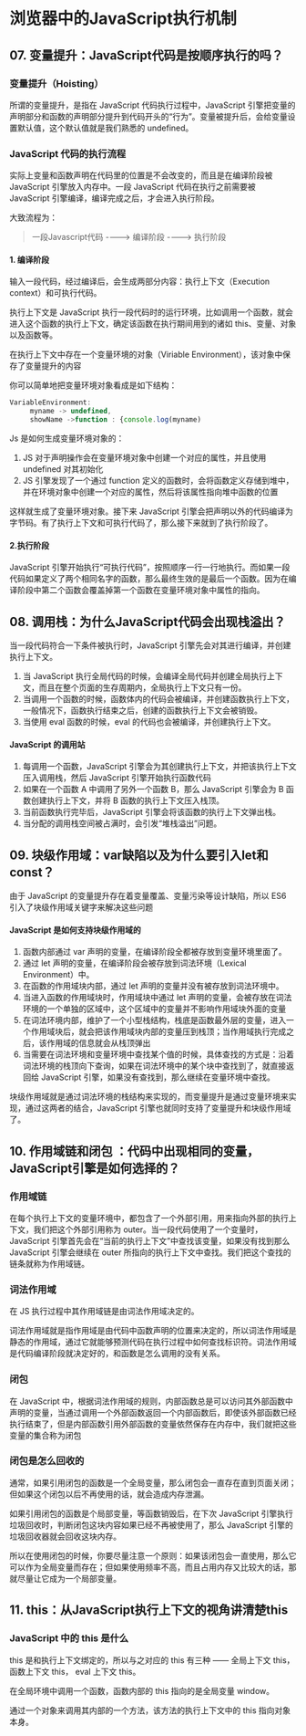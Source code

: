 # 浏览器中的JavaScript执行机制

## 07. 变量提升：JavaScript代码是按顺序执行的吗？

### 变量提升（Hoisting）
所谓的变量提升，是指在 JavaScript 代码执行过程中，JavaScript 引擎把变量的声明部分和函数的声明部分提升到代码开头的“行为”。变量被提升后，会给变量设置默认值，这个默认值就是我们熟悉的 undefined。

### JavaScript 代码的执行流程
实际上变量和函数声明在代码里的位置是不会改变的，而且是在编译阶段被 JavaScript 引擎放入内存中。一段 JavaScript 代码在执行之前需要被 JavaScript 引擎编译，编译完成之后，才会进入执行阶段。

大致流程为：

> 一段Javascript代码 ----> 编译阶段 ----> 执行阶段

#### 1. 编译阶段

输入一段代码，经过编译后，会生成两部分内容：执行上下文（Execution context）和可执行代码。

执行上下文是 JavaScript 执行一段代码时的运行环境，比如调用一个函数，就会进入这个函数的执行上下文，确定该函数在执行期间用到的诸如 this、变量、对象以及函数等。

在执行上下文中存在一个变量环境的对象（Viriable Environment），该对象中保存了变量提升的内容

你可以简单地把变量环境对象看成是如下结构：

```js
VariableEnvironment:
     myname -> undefined, 
     showName ->function : {console.log(myname)
```
Js 是如何生成变量环境对象的：

1. JS 对于声明操作会在变量环境对象中创建一个对应的属性，并且使用 undefined 对其初始化
1. JS 引擎发现了一个通过 function 定义的函数时，会将函数定义存储到堆中，并在环境对象中创建一个对应的属性，然后将该属性指向堆中函数的位置

这样就生成了变量环境对象。接下来 JavaScript 引擎会把声明以外的代码编译为字节码。有了执行上下文和可执行代码了，那么接下来就到了执行阶段了。

#### 2.执行阶段

JavaScript 引擎开始执行“可执行代码”，按照顺序一行一行地执行。而如果一段代码如果定义了两个相同名字的函数，那么最终生效的是最后一个函数。因为在编译阶段中第二个函数会覆盖掉第一个函数在变量环境对象中属性的指向。

## 08. 调用栈：为什么JavaScript代码会出现栈溢出？

当一段代码符合一下条件被执行时，JavaScript 引擎先会对其进行编译，并创建执行上下文。

1. 当 JavaScript 执行全局代码的时候，会编译全局代码并创建全局执行上下文，而且在整个页面的生存周期内，全局执行上下文只有一份。
1. 当调用一个函数的时候，函数体内的代码会被编译，并创建函数执行上下文，一般情况下，函数执行结束之后，创建的函数执行上下文会被销毁。
1. 当使用 eval 函数的时候，eval 的代码也会被编译，并创建执行上下文。

#### JavaScript 的调用站
1. 每调用一个函数，JavaScript 引擎会为其创建执行上下文，并把该执行上下文压入调用栈，然后 JavaScript 引擎开始执行函数代码
1. 如果在一个函数 A 中调用了另外一个函数 B，那么 JavaScript 引擎会为 B 函数创建执行上下文，并将 B 函数的执行上下文压入栈顶。
1. 当前函数执行完毕后，JavaScript 引擎会将该函数的执行上下文弹出栈。
1. 当分配的调用栈空间被占满时，会引发“堆栈溢出”问题。

## 09. 块级作用域：var缺陷以及为什么要引入let和const？

由于 JavaScript 的变量提升存在着变量覆盖、变量污染等设计缺陷，所以 ES6 引入了块级作用域关键字来解决这些问题

#### JavaScript 是如何支持块级作用域的

1. 函数内部通过 var 声明的变量，在编译阶段全都被存放到变量环境里面了。
1. 通过 let 声明的变量，在编译阶段会被存放到词法环境（Lexical Environment）中。
1. 在函数的作用域块内部，通过 let 声明的变量并没有被存放到词法环境中。
1. 当进入函数的作用域块时，作用域块中通过 let 声明的变量，会被存放在词法环境的一个单独的区域中，这个区域中的变量并不影响作用域块外面的变量
1. 在词法环境内部，维护了一个小型栈结构，栈底是函数最外层的变量，进入一个作用域块后，就会把该作用域块内部的变量压到栈顶；当作用域执行完成之后，该作用域的信息就会从栈顶弹出
1. 当需要在词法环境和变量环境中查找某个值的时候，具体查找的方式是：沿着词法环境的栈顶向下查询，如果在词法环境中的某个块中查找到了，就直接返回给 JavaScript 引擎，如果没有查找到，那么继续在变量环境中查找。

块级作用域就是通过词法环境的栈结构来实现的，而变量提升是通过变量环境来实现，通过这两者的结合，JavaScript 引擎也就同时支持了变量提升和块级作用域了。

## 10. 作用域链和闭包 ：代码中出现相同的变量，JavaScript引擎是如何选择的？

### 作用域链
在每个执行上下文的变量环境中，都包含了一个外部引用，用来指向外部的执行上下文，我们把这个外部引用称为 outer。当一段代码使用了一个变量时，JavaScript 引擎首先会在“当前的执行上下文”中查找该变量，如果没有找到那么 JavaScript 引擎会继续在 outer 所指向的执行上下文中查找。我们把这个查找的链条就称为作用域链。

### 词法作用域

在 JS 执行过程中其作用域链是由词法作用域决定的。

词法作用域就是指作用域是由代码中函数声明的位置来决定的，所以词法作用域是静态的作用域，通过它就能够预测代码在执行过程中如何查找标识符。词法作用域是代码编译阶段就决定好的，和函数是怎么调用的没有关系。

### 闭包

在 JavaScript 中，根据词法作用域的规则，内部函数总是可以访问其外部函数中声明的变量，当通过调用一个外部函数返回一个内部函数后，即使该外部函数已经执行结束了，但是内部函数引用外部函数的变量依然保存在内存中，我们就把这些变量的集合称为闭包

### 闭包是怎么回收的

通常，如果引用闭包的函数是一个全局变量，那么闭包会一直存在直到页面关闭；但如果这个闭包以后不再使用的话，就会造成内存泄漏。

如果引用闭包的函数是个局部变量，等函数销毁后，在下次 JavaScript 引擎执行垃圾回收时，判断闭包这块内容如果已经不再被使用了，那么 JavaScript 引擎的垃圾回收器就会回收这块内存。

所以在使用闭包的时候，你要尽量注意一个原则：如果该闭包会一直使用，那么它可以作为全局变量而存在；但如果使用频率不高，而且占用内存又比较大的话，那就尽量让它成为一个局部变量。

## 11. this：从JavaScript执行上下文的视角讲清楚this

### JavaScript 中的 this 是什么
this 是和执行上下文绑定的，所以与之对应的 this 有三种 —— 全局上下文 this， 函数上下文 this， eval 上下文 this。

在全局环境中调用一个函数，函数内部的 this 指向的是全局变量 window。

通过一个对象来调用其内部的一个方法，该方法的执行上下文中的 this 指向对象本身。
